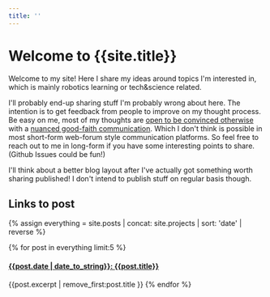 ```yaml
---
title: ''
---
```

# Welcome to {{site.title}} 

Welcome to my site! Here I share my ideas around topics I'm interested in, which is mainly robotics learning or tech&science related.

I'll probably end-up sharing stuff I'm probably wrong about here. The intention is to get feedback from people to improve on my thought process. Be easy on me, most of my thoughts are [open to be convinced otherwise](https://commoncog.com/strong-opinions-weakly-held-is-bad/) with a [nuanced good-faith communication](https://www.lesswrong.com/posts/wmvCcQD4naApTvrFY/guidelines-for-productive-discussions). Which I don't think is possible in most short-form web-forum style communication platforms. So feel free to reach out to me in long-form if you have some interesting points to share. (Github Issues could be fun!)


I'll think about a better blog layout after I've actually got something worth sharing published! I don't intend to publish stuff on regular basis though.



## Links to post
{% assign everything = site.posts | concat: site.projects | sort: 'date' | reverse %}

{% for post in everything limit:5 %}
#### [{{post.date | date_to_string}}: {{post.title}} ]({{post.url}})
{{post.excerpt | remove_first:post.title }}
{% endfor %}


